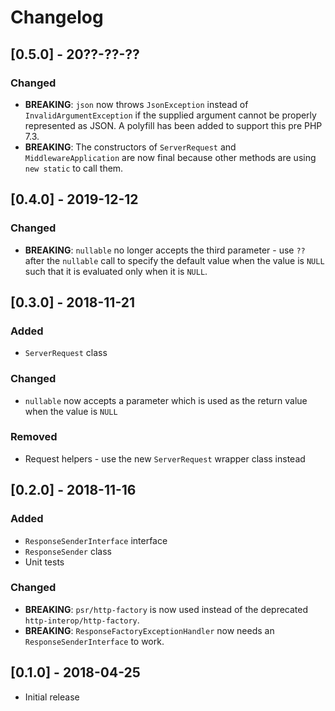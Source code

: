 # Changelog
## [0.5.0] - 20??-??-??
### Changed
 - **BREAKING**: `json` now throws `JsonException` instead of `InvalidArgumentException`
 if the supplied argument cannot be properly represented as JSON.
 A polyfill has been added to support this pre PHP 7.3.
 - **BREAKING**: The constructors of `ServerRequest` and `MiddlewareApplication` are now final because other methods
 are using `new static` to call them.

## [0.4.0] - 2019-12-12
### Changed
 - **BREAKING**: `nullable` no longer accepts the third parameter - use `??` after
   the `nullable` call to specify the default value when the value is `NULL`
   such that it is evaluated only when it is `NULL`.

## [0.3.0] - 2018-11-21
### Added
 - `ServerRequest` class
### Changed
 - `nullable` now accepts a parameter which is used as the return value when the value is `NULL`
### Removed
 - Request helpers - use the new `ServerRequest` wrapper class instead

## [0.2.0] - 2018-11-16
### Added
 - `ResponseSenderInterface` interface
 - `ResponseSender` class
 - Unit tests

### Changed
 - **BREAKING**: `psr/http-factory` is now used instead of the deprecated `http-interop/http-factory`.
 - **BREAKING**: `ResponseFactoryExceptionHandler` now needs an `ResponseSenderInterface` to work. 

## [0.1.0] - 2018-04-25
 - Initial release
